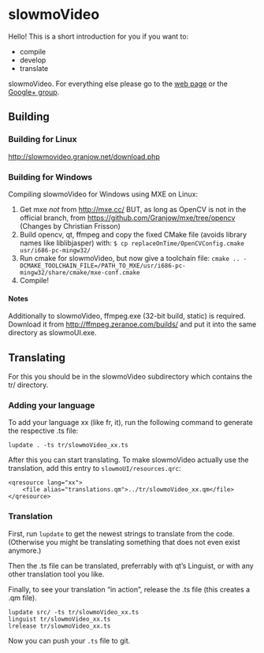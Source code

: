 slowmoVideo
===========

Hello! This is a short introduction for you if you want to:
- compile
- develop
- translate

slowmoVideo. For everything else please go to the 
[web page](http://slowmoVideo.granjow.net) or the 
[Google+ group](https://plus.google.com/communities/116570263544012246711).

Building
--------

### Building for Linux
http://slowmovideo.granjow.net/download.php

### Building for Windows
Compiling slowmoVideo for Windows using MXE on Linux:

1.  Get mxe _not_ from http://mxe.cc/ BUT, as long as OpenCV is not in the official branch, from
    https://github.com/Granjow/mxe/tree/opencv (Changes by Christian Frisson)
3.  Build opencv, qt, ffmpeg
    and copy the fixed CMake file (avoids library names like liblibjasper) with:
    `$ cp replaceOnTime/OpenCVConfig.cmake usr/i686-pc-mingw32/`
4.  Run cmake for slowmoVideo, but now give a toolchain file:
    `cmake .. -DCMAKE_TOOLCHAIN_FILE=/PATH_TO_MXE/usr/i686-pc-mingw32/share/cmake/mxe-conf.cmake`
5.  Compile!


#### Notes
Additionally to slowmoVideo, ffmpeg.exe (32-bit build, static) is required.
Download it from http://ffmpeg.zeranoe.com/builds/ and put it into the same directory as slowmoUI.exe.


Translating
-----------

For this you should be in the slowmoVideo subdirectory which contains the tr/ directory.

### Adding your language
To add your language xx (like fr, it), run the following command to generate the respective .ts file:

    lupdate . -ts tr/slowmoVideo_xx.ts
    
After this you can start translating. To make slowmoVideo actually use the translation, add this entry
to `slowmoUI/resources.qrc`:

    <qresource lang="xx">
        <file alias="translations.qm">../tr/slowmoVideo_xx.qm</file>
    </qresource>

### Translation
First, run `lupdate` to get the newest strings to translate from the code. 
(Otherwise you might be translating something that does not even exist anymore.)

Then the .ts file can be translated, preferrably with qt’s Linguist, or with any other 
translation tool you like.

Finally, to see your translation “in action”, release the .ts file (this creates a .qm file).

    lupdate src/ -ts tr/slowmoVideo_xx.ts
    linguist tr/slowmoVideo_xx.ts
    lrelease tr/slowmoVideo_xx.ts

Now you can push your `.ts` file to git.

